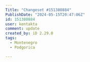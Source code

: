 ```yaml
---
Title: "Changeset #151380884"
PublishDate: "2024-05-15T20:47:06Z"
id: 151380884
user: kentakta
comment: update
created_by: iD 2.29.0
tags:
  - Montenegro
  - Podgorica

---
```

